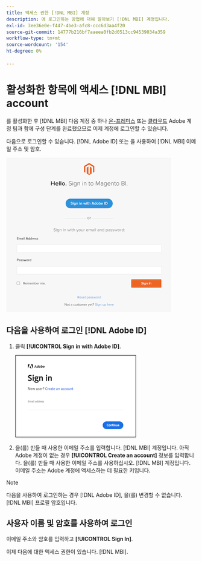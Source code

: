 ```yaml
---
title: 액세스 권한 [!DNL MBI] 계정
description: 에 로그인하는 방법에 대해 알아보기 [!DNL MBI] 계정입니다.
exl-id: 3ee36e0e-f447-4be3-afc8-ccc6d3aa4f20
source-git-commit: 14777b216bf7aaeea0fb2d0513cc94539034a359
workflow-type: tm+mt
source-wordcount: '154'
ht-degree: 0%

---
```


# 활성화한 항목에 액세스 [!DNL MBI] account

를 활성화한 후 [!DNL MBI] 다음 계정 중 하나 [온-프레미스](../getting-started/onpremise-activation.md) 또는 [클라우드](../getting-started/cloud-activation.md) Adobe 계정 팀과 함께 구성 단계를 완료했으므로 이제 계정에 로그인할 수 있습니다.

다음으로 로그인할 수 있습니다. [!DNL Adobe ID] 또는 을 사용하여 [!DNL MBI] 이메일 주소 및 암호.

![로그인](../assets/sign-in.png)

## 다음을 사용하여 로그인 [!DNL Adobe ID]

1. 클릭 **[!UICONTROL Sign in with Adobe ID]**.

   ![로그인 - adobe](../assets/sign-in-adobe.png)

1. 을(를) 만들 때 사용한 이메일 주소를 입력합니다. [!DNL MBI] 계정입니다. 아직 Adobe 계정이 없는 경우 **[!UICONTROL Create an account]** 정보를 입력합니다. 을(를) 만들 때 사용한 이메일 주소를 사용하십시오. [!DNL MBI] 계정입니다. 이메일 주소는 Adobe 계정에 액세스하는 데 필요한 키입니다.

>[!NOTE]
>
>다음을 사용하여 로그인하는 경우 [!DNL Adobe ID], 을(를) 변경할 수 없습니다. [!DNL MBI] 프로필 암호입니다.

## 사용자 이름 및 암호를 사용하여 로그인

이메일 주소와 암호를 입력하고 **[!UICONTROL Sign In]**.

이제 다음에 대한 액세스 권한이 있습니다. [!DNL MBI].
